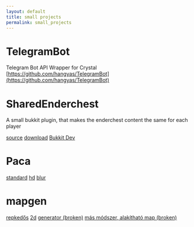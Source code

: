 ```yaml
---
layout: default
title: small projects
permalink: small_projects
---
```


TelegramBot
===========
Telegram Bot API Wrapper for Crystal
[https://github.com/hangyas/TelegramBot](https://github.com/hangyas/TelegramBot)


SharedEnderchest
================

A small bukkit plugin, that makes the enderchest content the same for each player

[source](https://github.com/hangyas/SharedEnderchest)
[download](https://dl.dropboxusercontent.com/u/6900766/SharedEnderchest.jar)
[Bukkit Dev](http://dev.bukkit.org/bukkit-plugins/sharedenderchest/)

Paca
====

[standard](projects/paca/index.html)
[hd](projects/paca/hd.html)
[blur](projects/paca/blur.html)

mapgen
======

[repkedős](http://jsfiddle.net/adamkrisz/LamDX/light/)
[2d](http://jsfiddle.net/adamkrisz/nkh3X/)
[generator (broken)](http://hangyas.net/projects/mapgen/index.html)
[más módszer, alakítható map (broken)](projects/three_game/index.html)
